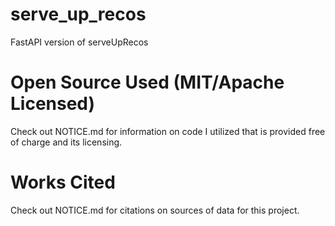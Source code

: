 # serve_up_recos
FastAPI version of serveUpRecos


# Open Source Used (MIT/Apache Licensed)
Check out NOTICE.md for information on code I utilized that is provided free of charge and its licensing.

# Works Cited
Check out NOTICE.md for citations on sources of data for this project.



